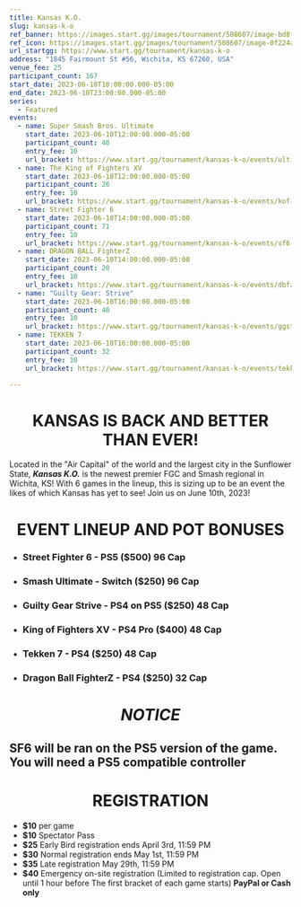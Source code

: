 ```yaml
---
title: Kansas K.O.
slug: kansas-k-o
ref_banner: https://images.start.gg/images/tournament/508607/image-bd8f07cde0467549c603f96c70ad8354.png?ehk=lTqCbDADDg6YrSLhUHYPNe2Y7JHeeyIXeykeT28uEYc%3D&ehkOptimized=nDmftbHxEpWAAcwHyTuWEHPyvsPsdZskCrlQRAIaM8g%3D
ref_icon: https://images.start.gg/images/tournament/508607/image-0f224a1110f402dad4ef10ee1efb7741.png?ehk=WLTomI6qosPNFOvwLn74o%2FIIyx4EC4Lk01NIQAm0vgw%3D&ehkOptimized=7ao8mow8N7%2BF1gdYXAGvx9ODgKlSC6ba5IYRC6pYlrE%3D
url_startgg: https://www.start.gg/tournament/kansas-k-o
address: "1845 Fairmount St #56, Wichita, KS 67260, USA"
venue_fee: 25
participant_count: 167
start_date: 2023-06-10T10:00:00.000-05:00
end_date: 2023-06-10T23:00:00.000-05:00
series:
  - Featured
events:
  - name: Super Smash Bros. Ultimate
    start_date: 2023-06-10T12:00:00.000-05:00
    participant_count: 40
    entry_fee: 10
    url_bracket: https://www.start.gg/tournament/kansas-k-o/events/ultimate-singles/brackets/1274151/1953059
  - name: The King of Fighters XV
    start_date: 2023-06-10T12:00:00.000-05:00
    participant_count: 26
    entry_fee: 10
    url_bracket: https://www.start.gg/tournament/kansas-k-o/events/kof-xv-singles/brackets/1285131/1968017
  - name: Street Fighter 6
    start_date: 2023-06-10T14:00:00.000-05:00
    participant_count: 71
    entry_fee: 10
    url_bracket: https://www.start.gg/tournament/kansas-k-o/events/sf6-singles/brackets/1274146/1953053
  - name: DRAGON BALL FighterZ
    start_date: 2023-06-10T14:00:00.000-05:00
    participant_count: 20
    entry_fee: 10
    url_bracket: https://www.start.gg/tournament/kansas-k-o/events/dbfz-singles/brackets/1303021/1991821
  - name: "Guilty Gear: Strive"
    start_date: 2023-06-10T16:00:00.000-05:00
    participant_count: 40
    entry_fee: 10
    url_bracket: https://www.start.gg/tournament/kansas-k-o/events/ggst-singles/brackets/1274150/1953058
  - name: TEKKEN 7
    start_date: 2023-06-10T16:00:00.000-05:00
    participant_count: 32
    entry_fee: 10
    url_bracket: https://www.start.gg/tournament/kansas-k-o/events/tekken-7-singles/brackets/1285132/1968018

---
```


# <div align="center">KANSAS IS BACK AND BETTER THAN EVER!
Located in the "Air Capital" of the world  and the largest city in the Sunflower State, ***Kansas K.O.*** is the newest premier FGC and Smash regional in Wichita, KS! With 6 games in the lineup, this is sizing up to be an event the likes of which Kansas has yet to see! Join us on June 10th, 2023!


# <div align="center">**EVENT LINEUP AND POT BONUSES**

- ### Street Fighter 6 - **PS5** (**$500**) 96 Cap
- ### Smash Ultimate - **Switch** (**$250**) 96 Cap
- ### Guilty Gear Strive - **PS4 on PS5** (**$250**) 48 Cap
- ### King of Fighters XV - **PS4 Pro** (**$400**) 48 Cap
- ### Tekken 7 - **PS4** (**$250**) 48 Cap
- ### Dragon Ball FighterZ - PS4 ($250) 32 Cap

# <div align="center">*NOTICE*
## SF6 will be ran on the PS5 version of the game. You will need a PS5 compatible controller


# <div align="center">**REGISTRATION**

- **$10** per game
- **$10** Spectator Pass
-  **$25** Early Bird registration ends April 3rd, 11:59 PM
- **$30** Normal registration ends May 1st, 11:59 PM
-  **$35** Late registration May 29th, 11:59 PM
-  **$40** Emergency on-site registration (Limited to registration cap. Open until 1 hour before The first bracket of each game starts) **PayPal or Cash only**
  